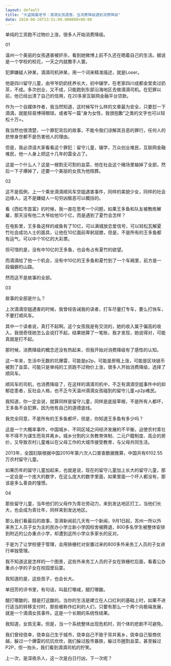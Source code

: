 ```yaml
---
layout: default
title: "大盗贼霍老爷：滴滴女孩遇害，当消费降级遇到消费降级"
date: 2018-08-26T23:51:09.000000+08:00
---
```


 单纯的工资跑不过物价上涨，很多人开始消费降级。

01

温州一个美丽的女孩遇害被奸杀，看到她微博上前不久还在晒着自己的生活。据说是一个学校的校花，一天之内就撒手人寰。

犯罪嫌疑人钟某，滴滴司机钟某，用一个词来精准描述，就是Loser。

他是四川留守儿童，由爷爷奶奶抚养长大，初中辍学，在老家四川成都金堂卖过奶茶，不成。多次创业，又不成，只能跑到东部沿海地区去做滴滴司机。在犯罪以前，他已经出清了自己的信用，在20多家互联网金融平台贷款。

作为一个自媒体作者，我当然知道，这时候写什么样的文章最为安全，只要怼一下滴滴，就能轻易博得眼球。或者写一篇“身为女性，我很抱歉”之类的文字也可以轻松十万+。

我当然也很清楚，一个罪犯背后的故事，不能令我们谅解其丑恶的罪行，任何人的悲惨身世都不是伤害他人的理由。

但是，我必须请大家看看这个罪犯：留守儿童，辍学，万众创业难民，互联网金融难民，他一人身上把这十几年的雷全占了。

这是一个什么人？这是一根割无可割的韭菜，他在社会这个赌场里输掉了全部，然后一下子爆掉了，还要一个美丽的女孩为他陪葬。

02

这不是孤例，上一个乘坐滴滴顺风车空姐遇害事件，同样的美貌少女，同样的社会边缘人，这不是嫌疑人一句穷凶极恶可以概括的。

看《西虹市首富》的时候，我一直在思考一个问题，如果王多鱼和队友被教练解雇，那天没有他二大爷给他10个亿，而是遇到了夏竹会怎样？

在电影里，王多鱼这样的咸鱼有了10亿，可以满城放恋爱信号，可以轻松瓦解夏竹社会成功人士的面具，让他在10亿面前卑躬屈膝，但是，不是所有的王多鱼都有运气，可以中个10亿的大彩票。

但可惜的是，没有中10亿的王多鱼，也会有占有夏竹的欲望。

而滴滴给了他一个机会，没有中10亿的王多鱼和夏竹到了一个车厢里，前方是一段偏僻的山路。

然而这不是故事的全部。

03

故事的全部是什么？

上次滴滴空姐遇害的时候，我曾经告诫我的读者，打车尽量打专车，要么打快车，不要打顺风车。

其中一个读者说，真打不起啊。这个女孩我是有交流的，她的收入属于偏高的收入，我很奇怪她怎么会说打不起，结果她算了一笔账，我才发现，她说得对，可能真就是打不起。

那时候，消费降级的概念还没有热起来，但我开始对消费降级有了感性的认知。

这一年来，生活中无数的坑爆雷，可能是p2p，可能是房租上涨，可能是区块链币被割了韭菜，可能只是单纯的工资跑不过物价上涨，很多人开始消费降级，选择了顺风车。

顺风车的司机，也消费降级了，在这样的滴滴司机中，不乏有滴滴空姐事件中的抑郁症患者，反社会人格，也不乏今天温州滴滴女孩碰到的留守儿童+p2p难民。

我知道，你一定会说，就算同样是留守儿童，同样是底层草根，不是所有人都坏，王多鱼不会犯罪，因为他有自己的道德底线。

我完全同意，不是所有的王多鱼都坏，但是，你知道王多鱼有多少吗？

这是一个大概率事件，中国城乡、不同区域之间经济发展的不平衡，迫使农村青壮年不得不为谋生而背井离乡。城乡分割的义务教育体制、二元户籍制度、高企的房价，又导致农村儿童难以在父母工作的大城市接受教育，与父母共同生活。

2013年，全国妇联根据中国2010年第六次人口普查数据推算，中国共有6102.55万农村留守儿童。

如果历年的留守儿童加起来，也就是说，现在的留守儿童加上长大的留守儿童，那一定会是一个庞大的数字，在这么庞大的数字里面，如果里面一个坏人都没有，那该是多么善良的憧憬。

04

那些留守儿童，当年他们的父母作为青壮劳动力，来到发达地区打工，当他们长大，也会成为青壮年，同样来到发达地区。

那么我们看最后的故事，澎湃新闻前几天有一个新闻，9月1日起，苏州一所以外来务工人员子女为主的民办小学立新小学因校舍被腾退，800多名学生被整体安排到附近的公办重点小学，却遭到这所小学众多家长的反对。

于是为了让学校便于管理，会用铁栅栏对安置过来的800多外来务工人员的子女进行单独管理。

我不知道这是怎样的一个图景，这些外来务工人员的子女在铁栅栏后面，看着公办重点小学的子女在校园里玩耍。

我知道的是，这些孩子，也会长大。

单田芳的评书里，有句话，叫盐打哪咸，醋打哪酸。

醋打哪酸的，醋是打这酸的。当你的生活是建立在人口红利的基础上时，如果不进行适当的转移支付时，那些被称作红利的人们，只要有那么一个两个向极端发展，就是一个滴滴女孩事件。这是一个长期的系统性结果。

我知道，女孩无辜。但是，当一个系统整体出现危机时，则个体的悲剧不可避免。

我们曾经侥幸，侥幸自己生于城市，侥幸自己不致于背井离乡，侥幸自己智商优越，躲过一个爆雷的坑坑坎坎，我们躲过股市暴跌，躲过币圈割韭菜，甚至躲过P2P，但一抬头，我们看到滴滴司机的狞笑。

上一次，是深夜杀人，这一次是白日行凶，下一次呢？


